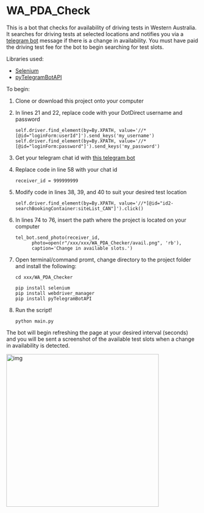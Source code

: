 # WA_PDA_Check
 This is a bot that checks for availability of driving tests in Western Australia. It searches for driving tests at selected locations and notifies you via a [telegram bot](t.me/PDABookingsBot) message if there is a change in availability. You must have paid the driving test fee for the bot to begin searching for test slots.
 
 Libraries used: 
 - [Selenium](https://selenium-python.readthedocs.io/installation.html)
 - [pyTelegramBotAPI](https://pypi.org/project/pyTelegramBotAPI/)
 
 To begin:
 1. Clone or download this project onto your computer 
 2. In lines 21 and 22, replace code with your DotDirect username and password

      ```
      self.driver.find_element(by=By.XPATH, value='//*[@id="loginForm:userId"]').send_keys('my_username')
      self.driver.find_element(by=By.XPATH, value='//*[@id="loginForm:password"]').send_keys('my_password')
      ``` 
 3. Get your telegram chat id with [this telegram bot](https://t.me/rawdatabot?start=botostore)
 4. Replace code in line 58 with your chat id

       ```
       receiver_id = 999999999
       ```
 5. Modify code in lines 38, 39, and 40 to suit your desired test location

      ```
      self.driver.find_element(by=By.XPATH, value='//*[@id="id2-searchBookingContainer:siteList_CAN"]').click()
      ```
 6. In lines 74 to 76, insert the path where the project is located on your computer

      ```
      tel_bot.send_photo(receiver_id,
            photo=open(r"/xxx/xxx/WA_PDA_Checker/avail.png", 'rb'),
            caption='Change in available slots.')
      ```
 8. Open terminal/command promt, change directory to the project folder and install the following:

      ```
      cd xxx/WA_PDA_Checker
      ```
      ```
      pip install selenium
      pip install webdriver_manager
      pip install pyTelegramBotAPI
      ```
 7. Run the script!

      ```
      python main.py
      ```

The bot will begin refreshing the page at your desired interval (seconds) and you will be sent a screenshot of the available test slots when a change in availability is detected.

<img src="https://user-images.githubusercontent.com/99251110/213735947-eeb35860-2e3e-442e-a7d5-d386ac7de085.jpeg" alt="img" width="400"/>
